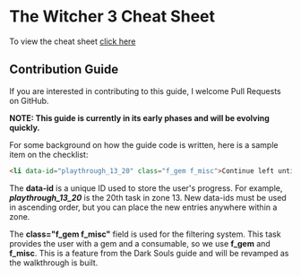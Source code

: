 # The Witcher 3 Cheat Sheet

To view the cheat sheet [click here](https://pollyvx.github.io/Witcher3-cheatsheet/)

## Contribution Guide

If you are interested in contributing to this guide, I welcome Pull Requests on GitHub.

**NOTE: This guide is currently in its early phases and will be evolving quickly.**

For some background on how the guide code is written, here is a sample item on the checklist:

```html
<li data-id="playthrough_13_20" class="f_gem f_misc">Continue left until you can enter a room with a Large Soul of a Nameless Soldier and a Raw Gem</li>
```

The **data-id** is a unique ID used to store the user's progress. For example, ***playthrough_13_20*** is the 20th task in zone 13. New data-ids must be used in ascending order, but you can place the new entries anywhere within a zone.

The **class="f_gem f_misc"** field is used for the filtering system. This task provides the user with a gem and a consumable, so we use **f_gem** and **f_misc**. This is a feature from the Dark Souls guide and will be revamped as the walkthrough is built.
